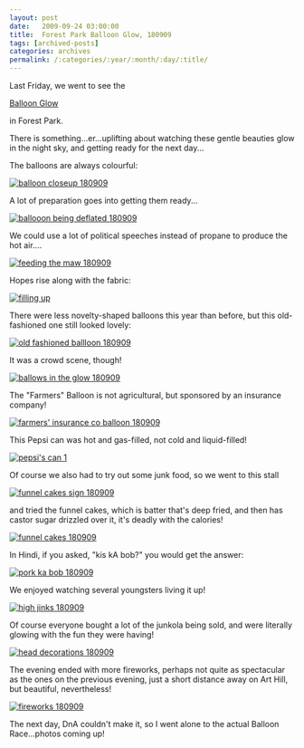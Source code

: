 ```yaml
---
layout: post
date:	2009-09-24 03:00:00
title:  Forest Park Balloon Glow, 180909
tags: [archived-posts]
categories: archives
permalink: /:categories/:year/:month/:day/:title/
---
```

Last Friday, we went to see the 

<a href="http://www.greatforestparkballoonrace.com/schedule.htm"> Balloon Glow </a>

in Forest Park.

There is something...er...uplifting about watching these gentle beauties glow in the night sky, and getting ready for the next day...

The balloons are always colourful:


<a href="http://s562.photobucket.com/albums/ss67/pugaippadam/?action=view&current=IMG_6464.jpg" target="_blank"><img src="http://i562.photobucket.com/albums/ss67/pugaippadam/IMG_6464.jpg" border="0" alt="balloon closeup 180909"></a>


A lot of preparation goes into getting them ready...

<a href="http://s562.photobucket.com/albums/ss67/pugaippadam/?action=view&current=IMG_6493.jpg" target="_blank"><img src="http://i562.photobucket.com/albums/ss67/pugaippadam/IMG_6493.jpg" border="0" alt="ballooon being deflated 180909"></a>



<lj-cut text="some more images">


We could use a lot of political speeches instead of propane to produce the hot air....


<a href="http://s562.photobucket.com/albums/ss67/pugaippadam/?action=view&current=IMG_6480.jpg" target="_blank"><img src="http://i562.photobucket.com/albums/ss67/pugaippadam/IMG_6480.jpg" border="0" alt="feeding the maw  180909"></a>


Hopes rise along with the fabric:


<a href="http://s562.photobucket.com/albums/ss67/pugaippadam/?action=view&current=IMG_6470.jpg" target="_blank"><img src="http://i562.photobucket.com/albums/ss67/pugaippadam/IMG_6470.jpg" border="0" alt="filling up"></a>

There were less novelty-shaped balloons this year than before, but this old-fashioned one still looked lovely:


<a href="http://s562.photobucket.com/albums/ss67/pugaippadam/?action=view&current=IMG_6479.jpg" target="_blank"><img src="http://i562.photobucket.com/albums/ss67/pugaippadam/IMG_6479.jpg" border="0" alt="old fashioned ballloon 180909"></a>

It was a crowd scene, though!

<a href="http://s562.photobucket.com/albums/ss67/pugaippadam/?action=view&current=IMG_6451.jpg" target="_blank"><img src="http://i562.photobucket.com/albums/ss67/pugaippadam/IMG_6451.jpg" border="0" alt="ballows in the glow 180909"></a>

The "Farmers" Balloon is not agricultural, but sponsored by an insurance company!


<a href="http://s562.photobucket.com/albums/ss67/pugaippadam/?action=view&current=IMG_6446.jpg" target="_blank"><img src="http://i562.photobucket.com/albums/ss67/pugaippadam/IMG_6446.jpg" border="0" alt="farmers' insurance co balloon 180909"></a>

This Pepsi can was hot and gas-filled, not cold and liquid-filled!


<a href="http://s562.photobucket.com/albums/ss67/pugaippadam/?action=view&current=IMG_6442.jpg" target="_blank"><img src="http://i562.photobucket.com/albums/ss67/pugaippadam/IMG_6442.jpg" border="0" alt="pepsi's can 1"></a>



Of course we also had to try out some junk food, so we went to this stall

<a href="http://s562.photobucket.com/albums/ss67/pugaippadam/?action=view&current=IMG_6560.jpg" target="_blank"><img src="http://i562.photobucket.com/albums/ss67/pugaippadam/IMG_6560.jpg" border="0" alt="funnel cakes sign 180909"></a>

and tried the funnel cakes, which is batter that's deep fried, and then has castor sugar drizzled over it, it's deadly with the calories!


<a href="http://s562.photobucket.com/albums/ss67/pugaippadam/?action=view&current=IMG_6559.jpg" target="_blank"><img src="http://i562.photobucket.com/albums/ss67/pugaippadam/IMG_6559.jpg" border="0" alt="funnel cakes 180909"></a>

In Hindi, if you asked, "kis kA bob?" you would get the answer:

<a href="http://s562.photobucket.com/albums/ss67/pugaippadam/?action=view&current=IMG_6558.jpg" target="_blank"><img src="http://i562.photobucket.com/albums/ss67/pugaippadam/IMG_6558.jpg" border="0" alt="pork ka bob 180909"></a>

We enjoyed watching several youngsters living it up!


<a href="http://s562.photobucket.com/albums/ss67/pugaippadam/?action=view&current=IMG_6554.jpg" target="_blank"><img src="http://i562.photobucket.com/albums/ss67/pugaippadam/IMG_6554.jpg" border="0" alt="high jinks 180909"></a>

Of course everyone bought a lot of the junkola being sold, and were literally glowing with the fun they were having!


<a href="http://s562.photobucket.com/albums/ss67/pugaippadam/?action=view&current=IMG_6556.jpg" target="_blank"><img src="http://i562.photobucket.com/albums/ss67/pugaippadam/IMG_6556.jpg" border="0" alt="head decorations 180909"></a>



</lj-cut>

The evening ended with more fireworks, perhaps not quite as spectacular as the ones on the previous evening, just a short distance away on Art Hill, but beautiful, nevertheless!

<a href="http://s562.photobucket.com/albums/ss67/pugaippadam/?action=view&current=IMG_6526.jpg" target="_blank"><img src="http://i562.photobucket.com/albums/ss67/pugaippadam/IMG_6526.jpg" border="0" alt="fireworks 180909"></a>


The next day, DnA couldn't make it, so I went alone to the actual Balloon Race...photos coming up!
